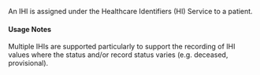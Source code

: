 An IHI is assigned under the Healthcare Identifiers (HI) Service to a patient.

#### Usage Notes

Multiple IHIs are supported particularly to support the recording of IHI values where the status and/or record status varies (e.g. deceased, provisional).
